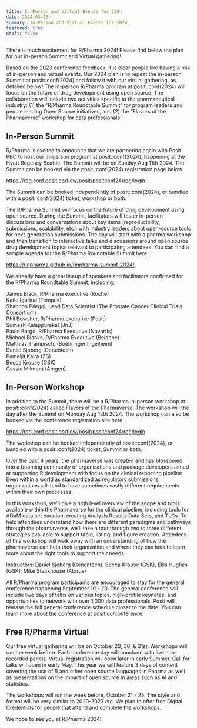 ```yaml
---
title: In-Person and Virtual Events for 2024
date: 2024-03-25
summary: In-Person and Virtual Events for 2024.
featured: true
draft: false
---
```


There is much excitement for R/Pharma 2024! Please find below the plan for our in-person Summit and Virtual gathering!

Based on the 2023 conference feedback, it is clear people like having a mix of in-person and virtual events. Our 2024 plan is to repeat the in-person Summit at posit::conf(2024) and follow it with our virtual gathering, as detailed below!  The in-person R/Pharma program at posit::conf(2024) will focus on the future of drug development using open source.  The collaboration will include two activities specific to the pharmaceutical industry: (1) the “R/Pharma Roundtable Summit” for program leaders and people leading Open Source initiatives, and (2) the “Flavors of the Pharmaverse” workshop for data professionals.

## In-Person Summit

R/Pharma is excited to announce that we are partnering again with Posit PBC to host our in-person program at posit::conf(2024), happening at the Hyatt Regency Seattle. The Summit will be on Sunday Aug 11th 2024. The Summit can be booked via the posit::conf(2024) registration page below:

https://reg.conf.posit.co/flow/posit/positconf24/reg/login

The Summit can be booked independently of posit::conf(2024), or bundled with a posit::conf(2024) ticket, workshop or both.

The R/Pharma Summit will focus on the future of drug development using open source. During the Summit, facilitators will foster in-person discussions and conversations about key items (reproducibility, submissions, scalability, etc.) with industry leaders about open-source tools for next-generation submissions. The day will start with a pharma workshop and then transition to interactive talks and discussions around open source drug development topics relevant to participating attendees. You can find a sample agenda for the R/Pharma Roundtable Summit here:

https://rinpharma.github.io/rinpharma-summit-2024/

We already have a great lineup of speakers and facilitators confirmed for the R/Pharma Roundtable Summit, including:

James Black, R/Pharma executive (Roche)  
Katie Igartua (Tempus)  
Shannon Pileggi, Lead Data Scientist (The Prostate Cancer Clinical Trials Consortium)  
Phil Bowsher, R/Pharma executive (Posit)  
Sumesh Kalappurakal (JnJ)  
Paulo Bargo, R/Pharma Executive (Novartis)  
Michael Blanks, R/Pharma Executive (Beigene)  
Matthias Trampisch, (Boehringer Ingelheim)  
Daniel Sjoberg (Genentech)  
Pameljit Kalra (ZS)  
Becca Krouse (GSK)  
Cassie Milmont (Amgen)

## In-Person Workshop

In addition to the Summit, there will be a R/Pharma in-person workshop at posit::conf(2024) called Flavors of the Pharmaverse. The workshop will the day after the Summit on Monday Aug 12th 2024. The workshop can also be booked via the conference registration site here:

https://reg.conf.posit.co/flow/posit/positconf24/reg/login

The workshop can be booked independently of posit::conf(2024), or bundled with a posit::conf(2024) ticket, Summit or both.

Over the past 4 years, the pharmaverse was created and has blossomed into a booming community of organizations and package developers aimed at supporting R development with focus on the clinical reporting pipeline. Even within a world as standardized as regulatory submissions, organizations still tend to have sometimes vastly different requirements within their own processes.

In this workshop, we’ll give a high level overview of the scope and tools available within the Pharmaverse for the clinical pipeline, including tools for ADaM data set curation, creating Analysis Results Data Sets, and TLGs. To help attendees understand how there are different paradigms and pathways through the pharmaverse, we’ll take a tour through two to three different strategies available to support table, listing, and figure creation. Attendees of this workshop will walk away with an understanding of how the pharmaverse can help their organization and where they can look to learn more about the right tools to support their needs.

Instructors: Daniel Sjoberg (Genentech), Becca Krouse (GSK), Ellis Hughes (GSK), Mike Stackhouse (Atorus)

All R/Pharma program participants are encouraged to stay for the general conference happening September 19 - 20. The general conference will include two days of talks on various topics, high-profile keynotes, and opportunities to network with over 1,000 data professionals. Posit will release the full general conference schedule closer to the date. You can learn more about the conference at posit.co/conference.

## Free R/Pharma Virtual

Our free virtual gathering will be on October 29, 30, & 31st. Workshops will run the week before. Each conference day will conclude with live non-recorded panels. Virtual registration will open later in early Summer. Call for talks will open in early May. This year we will feature 3 days of content covering the use of R and other open source languages in Pharma as well as presentations on the impact of open source in areas such as AI and statistics.

The workshops will run the week before, October 21 - 25. The style and format will be very similar to 2020-2023 etc. We plan to offer free Digital Credentials for people that attend and complete the workshops.

We hope to see you at R/Pharma 2024!
